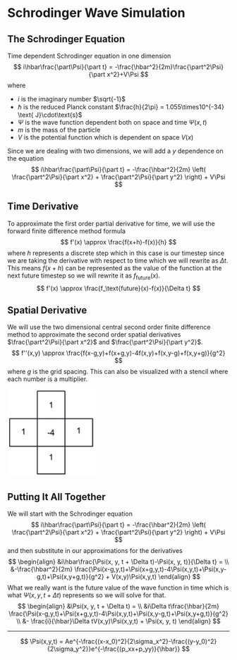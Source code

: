 # Schrodinger Wave Simulation

## The Schrodinger Equation

Time dependent Schrodinger equation in one dimension
$$
i\hbar\frac{\part\Psi}{\part t} = -\frac{\hbar^2}{2m}\frac{\part^2\Psi}{\part x^2}+V\Psi
$$
where

* $i$ is the imaginary number $\sqrt{-1}$
* $\hbar$ is the reduced Planck constant $\frac{h}{2\pi} = 1.055\times10^{-34} \text{ J}\cdot\text{s}$
* $\Psi$ is the wave function dependent both on space and time $\Psi(x,t)$
* $m$ is the mass of the particle
* $V$ is the potential function which is dependent on space $V(x)$



Since we are dealing with two dimensions, we will add a $y$ dependence on the equation
$$
i\hbar\frac{\part\Psi}{\part t} = -\frac{\hbar^2}{2m}
	\left( \frac{\part^2\Psi}{\part x^2} + \frac{\part^2\Psi}{\part y^2} \right) + V\Psi
$$

## Time Derivative

To approximate the first order partial derivative for time, we will use the forward finite difference method formula
$$
f'(x) \approx \frac{f(x+h)-f(x)}{h}
$$
where $h$ represents a discrete step which in this case is our timestep since we are taking the derivative with respect to time which we will rewrite as $\Delta t$. This means $f(x+h)$ can be represented as the value of the function at the next future timestep so we will rewrite it as $f_\text{future}(x)$.
$$
f'(x) \approx \frac{f_\text{future}(x)-f(x)}{\Delta t}
$$

## Spatial Derivative

We will use the two dimensional central second order finite difference method to approximate the second order spatial derivatives $\frac{\part^2\Psi}{\part x^2}$ and $\frac{\part^2\Psi}{\part y^2}$.
$$
f''(x,y) \approx \frac{f(x-g,y)+f(x+g,y)-4f(x,y)+f(x,y-g)+f(x,y+g)}{g^2}
$$
where $g$​ is the grid spacing. This can also be visualized with a stencil where each number is a multiplier.

<img src="stencil_diagram.svg" width="200" />

## Putting It All Together

We will start with the Schrodinger equation
$$
i\hbar\frac{\part\Psi}{\part t} = -\frac{\hbar^2}{2m}
	\left( \frac{\part^2\Psi}{\part x^2} + \frac{\part^2\Psi}{\part y^2} \right) + V\Psi
$$
and then substitute in our approximations for the derivatives
$$
\begin{align}
	&i\hbar\frac{\Psi(x, y, t + \Delta t)-\Psi(x, y, t)}{\Delta t} = \\
	&-\frac{\hbar^2}{2m}
	\frac{\Psi(x-g,y,t)+\Psi(x+g,y,t)-4\Psi(x,y,t)+\Psi(x,y-g,t)+\Psi(x,y+g,t)}{g^2} + 
	V(x,y)\Psi(x,y,t)
\end{align}
$$
What we really want is the future value of the wave function in time which is what $\Psi(x,y,t+\Delta t)$ represents so we will solve for that.
$$
\begin{align}
	&\Psi(x, y, t + \Delta t) = \\
	&i\Delta t\frac{\hbar}{2m}
	\frac{\Psi(x-g,y,t)+\Psi(x+g,y,t)-4\Psi(x,y,t)+\Psi(x,y-g,t)+\Psi(x,y+g,t)}{g^2} \\
	&- \frac{i}{\hbar}\Delta tV(x,y)\Psi(x,y,t) + \Psi(x, y, t)
\end{align}
$$

---

$$
\Psi(x,y,t) = Ae^{-\frac{(x-x_0)^2}{2\sigma_x^2}-\frac{(y-y_0)^2}{2\sigma_y^2}}e^{-\frac{(p_xx+p_yy)}{\hbar}} 
$$

